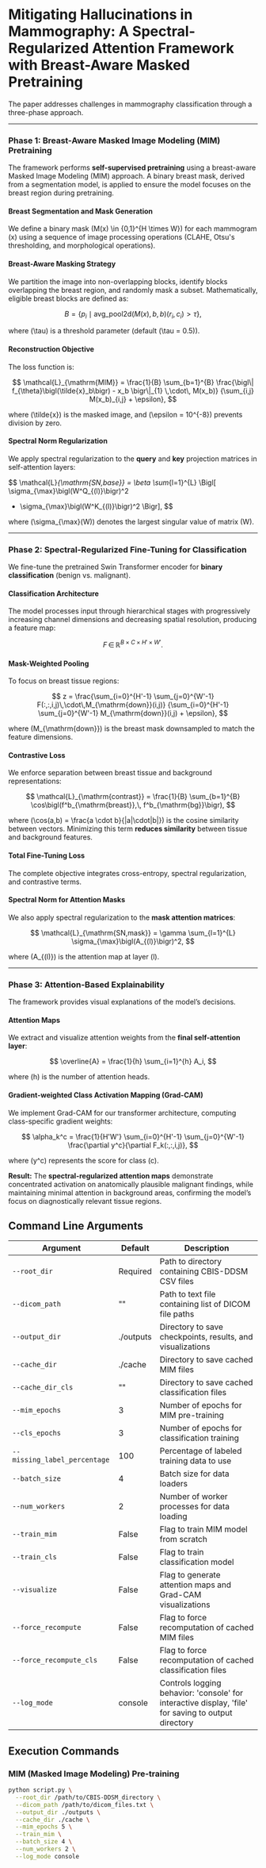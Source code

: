 # Mitigating Hallucinations in Mammography: A Spectral-Regularized Attention Framework with Breast-Aware Masked Pretraining

The paper addresses challenges in mammography classification through a three-phase approach.

---

### Phase 1: Breast-Aware Masked Image Modeling (MIM) Pretraining

The framework performs **self-supervised pretraining** using a breast-aware Masked Image Modeling (MIM) approach. A binary breast mask, derived from a segmentation model, is applied to ensure the model focuses on the breast region during pretraining.

#### Breast Segmentation and Mask Generation

We define a binary mask \(M(x) \in \{0,1\}^{H \times W}\) for each mammogram \(x\) using a sequence of image processing operations (CLAHE, Otsu's thresholding, and morphological operations).

#### Breast-Aware Masking Strategy

We partition the image into non-overlapping blocks, identify blocks overlapping the breast region, and randomly mask a subset. Mathematically, eligible breast blocks are defined as:

$$
B = \bigl\{ p_i \mid \text{avg\_pool2d}(M(x), b, b)(r_i, c_i) > \tau \bigr\},
$$

where \(\tau\) is a threshold parameter (default \(\tau = 0.5\)).

#### Reconstruction Objective

The loss function is:

$$
\mathcal{L}_{\mathrm{MIM}}
= \frac{1}{B} \sum_{b=1}^{B}
 \frac{\bigl\| f_{\theta}\bigl(\tilde{x}_b\bigr) - x_b \bigr\|_{1} \,\cdot\, M(x_b)}
      {\sum_{i,j} M(x_b)_{i,j} + \epsilon},
$$

where \(\tilde{x}\) is the masked image, and \(\epsilon = 10^{-8}\) prevents division by zero.

#### Spectral Norm Regularization

We apply spectral regularization to the **query** and **key** projection matrices in self-attention layers:

$$
\mathcal{L}_{\mathrm{SN,base}}
= \beta \sum_{l=1}^{L}
 \Bigl[
  \sigma_{\max}\bigl(W^Q_{(l)}\bigr)^2
  + \sigma_{\max}\bigl(W^K_{(l)}\bigr)^2
 \Bigr],
$$

where \(\sigma_{\max}(W)\) denotes the largest singular value of matrix \(W\).

---

### Phase 2: Spectral-Regularized Fine-Tuning for Classification

We fine-tune the pretrained Swin Transformer encoder for **binary classification** (benign vs. malignant).

#### Classification Architecture

The model processes input through hierarchical stages with progressively increasing channel dimensions and decreasing spatial resolution, producing a feature map:

$$
F \,\in\, \mathbb{R}^{B \times C \times H' \times W'}.
$$

#### Mask-Weighted Pooling

To focus on breast tissue regions:

$$
z
= \frac{\sum_{i=0}^{H'-1} \sum_{j=0}^{W'-1}
    F(:,:,i,j)\,\cdot\,M_{\mathrm{down}}(i,j)}
    {\sum_{i=0}^{H'-1} \sum_{j=0}^{W'-1}
    M_{\mathrm{down}}(i,j) + \epsilon},
$$

where \(M_{\mathrm{down}}\) is the breast mask downsampled to match the feature dimensions.

#### Contrastive Loss

We enforce separation between breast tissue and background representations:

$$
\mathcal{L}_{\mathrm{contrast}}
= \frac{1}{B}
 \sum_{b=1}^{B}
 \cos\bigl(f^b_{\mathrm{breast}},\, f^b_{\mathrm{bg}}\bigr),
$$

where \(\cos(a,b) = \frac{a \cdot b}{\|a\|\cdot\|b\|}\) is the cosine similarity between vectors. Minimizing this term **reduces similarity** between tissue and background features.

#### Total Fine-Tuning Loss

The complete objective integrates cross-entropy, spectral regularization, and contrastive terms.

#### Spectral Norm for Attention Masks

We also apply spectral regularization to the **mask attention matrices**:

$$
\mathcal{L}_{\mathrm{SN,mask}}
= \gamma \sum_{l=1}^{L}
 \sigma_{\max}\bigl(A_{(l)}\bigr)^2,
$$

where \(A_{(l)}\) is the attention map at layer \(l\).

---

### Phase 3: Attention-Based Explainability

The framework provides visual explanations of the model’s decisions.

#### Attention Maps

We extract and visualize attention weights from the **final self-attention layer**:

$$
\overline{A}
= \frac{1}{h}
 \sum_{i=1}^{h}
 A_i,
$$

where \(h\) is the number of attention heads.

#### Gradient-weighted Class Activation Mapping (Grad-CAM)

We implement Grad-CAM for our transformer architecture, computing class-specific gradient weights:

$$
\alpha_k^c
= \frac{1}{H'W'}
 \sum_{i=0}^{H'-1} \sum_{j=0}^{W'-1}
 \frac{\partial y^c}{\partial F_k(:,:,i,j)},
$$

where \(y^c\) represents the score for class \(c\).

**Result:** The **spectral-regularized attention maps** demonstrate concentrated activation on anatomically plausible malignant findings, while maintaining minimal attention in background areas, confirming the model’s focus on diagnostically relevant tissue regions.




## Command Line Arguments

| Argument | Default | Description |
|----------|---------|-------------|
| `--root_dir` | Required | Path to directory containing CBIS-DDSM CSV files |
| `--dicom_path` | "" | Path to text file containing list of DICOM file paths |
| `--output_dir` | ./outputs | Directory to save checkpoints, results, and visualizations |
| `--cache_dir` | ./cache | Directory to save cached MIM files |
| `--cache_dir_cls` | "" | Directory to save cached classification files |
| `--mim_epochs` | 3 | Number of epochs for MIM pre-training |
| `--cls_epochs` | 3 | Number of epochs for classification training |
| `--missing_label_percentage` | 100 | Percentage of labeled training data to use |
| `--batch_size` | 4 | Batch size for data loaders |
| `--num_workers` | 2 | Number of worker processes for data loading |
| `--train_mim` | False | Flag to train MIM model from scratch |
| `--train_cls` | False | Flag to train classification model |
| `--visualize` | False | Flag to generate attention maps and Grad-CAM visualizations |
| `--force_recompute` | False | Flag to force recomputation of cached MIM files |
| `--force_recompute_cls` | False | Flag to force recomputation of cached classification files |
| `--log_mode` | console | Controls logging behavior: 'console' for interactive display, 'file' for saving to output directory |

## Execution Commands

### MIM (Masked Image Modeling) Pre-training

```bash
python script.py \
  --root_dir /path/to/CBIS-DDSM_directory \
  --dicom_path /path/to/dicom_files.txt \
  --output_dir ./outputs \
  --cache_dir ./cache \
  --mim_epochs 5 \
  --train_mim \
  --batch_size 4 \
  --num_workers 2 \
  --log_mode console
